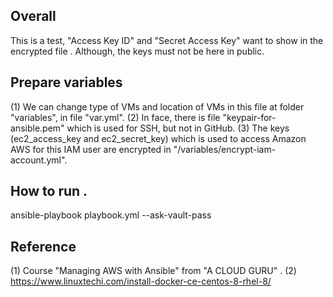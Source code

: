 ## Overall
This is a test,  "Access Key ID" and "Secret Access Key" want to show in the encrypted file . Although, the keys must not be here in public.


## Prepare variables
(1) We can change type of VMs and location of VMs in this file at folder "variables", in file "var.yml". 
(2) In face, there is file "keypair-for-ansible.pem" which is used for SSH, but not in GitHub.
(3) The keys (ec2_access_key and ec2_secret_key) which is used to access Amazon AWS for this IAM user are encrypted in "/variables/encrypt-iam-account.yml".

## How to run .
ansible-playbook playbook.yml --ask-vault-pass


## Reference
(1) Course "Managing AWS with Ansible" from "A CLOUD GURU" .
(2) https://www.linuxtechi.com/install-docker-ce-centos-8-rhel-8/
